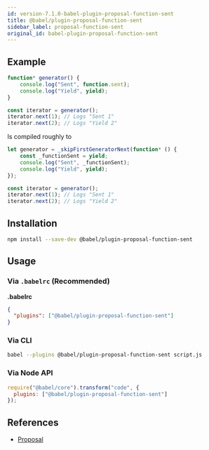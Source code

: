 ```yaml
---
id: version-7.1.0-babel-plugin-proposal-function-sent
title: @babel/plugin-proposal-function-sent
sidebar_label: proposal-function-sent
original_id: babel-plugin-proposal-function-sent
---
```


## Example

```js
function* generator() {
    console.log("Sent", function.sent);
    console.log("Yield", yield);
}

const iterator = generator();
iterator.next(1); // Logs "Sent 1"
iterator.next(2); // Logs "Yield 2"
```

Is compiled roughly to

```js
let generator = _skipFirstGeneratorNext(function* () {
    const _functionSent = yield;
    console.log("Sent", _functionSent);
    console.log("Yield", yield);
});

const iterator = generator();
iterator.next(1); // Logs "Sent 1"
iterator.next(2); // Logs "Yield 2"
```

## Installation

```sh
npm install --save-dev @babel/plugin-proposal-function-sent
```

## Usage

### Via `.babelrc` (Recommended)

**.babelrc**

```json
{
  "plugins": ["@babel/plugin-proposal-function-sent"]
}
```

### Via CLI

```sh
babel --plugins @babel/plugin-proposal-function-sent script.js
```

### Via Node API

```javascript
require("@babel/core").transform("code", {
  plugins: ["@babel/plugin-proposal-function-sent"]
});
```

## References

* [Proposal](https://github.com/allenwb/ESideas/blob/master/Generator%20metaproperty.md)

